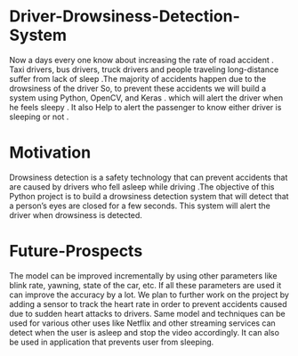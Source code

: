 
# Driver-Drowsiness-Detection-System

Now a days every one know about increasing the rate of road accident . Taxi drivers, bus drivers, truck drivers and people traveling long-distance suffer from lack of sleep .The majority of accidents happen due to the drowsiness of the driver So, to prevent these accidents we will build a system using Python, OpenCV, and Keras . which will alert the driver when he feels sleepy . It also Help to alert the passenger to know either driver is sleeping or not .
# Motivation
Drowsiness detection is a safety technology that can prevent accidents that are caused by drivers who fell asleep while driving .The objective of this Python project is to build a drowsiness detection system that will detect that a person’s eyes are closed for a few seconds. This system will alert the driver when drowsiness is detected.

# Future-Prospects
The model can be improved incrementally by using other parameters like blink rate, yawning, state of the car, etc. If all these parameters are used it can improve the accuracy by a lot.
We plan to further work on the project by adding a sensor to track the heart rate in order to prevent accidents caused due to sudden heart attacks to drivers.
Same model and techniques can be used for various other uses like Netflix and other streaming services can detect when the user is asleep and stop the video accordingly. It can also be used in application that prevents user from sleeping.


